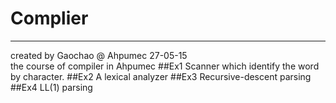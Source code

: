 # Complier
***
created by Gaochao @ Ahpumec	27-05-15  
the course of compiler in Ahpumec
##Ex1
Scanner which identify the word by character.
##Ex2
A lexical analyzer
##Ex3
Recursive-descent parsing
##Ex4
LL(1) parsing